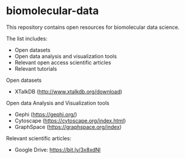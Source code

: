 # biomolecular-data
This repository contains open resources for biomolecular data science.

The list includes:
- Open datasets
- Open data analysis and visualization tools
- Relevant open access scientific articles
- Relevant tutorials

Open datasets

- XTalkDB (http://www.xtalkdb.org/download)

Open data Analysis and Visualization tools

- Gephi (https://gephi.org/)
- Cytoscape (https://cytoscape.org/index.html)
- GraphSpace (https://graphspace.org/index)

Relevant scientific articles:

- Google Drive: https://bit.ly/3x8xdNl
